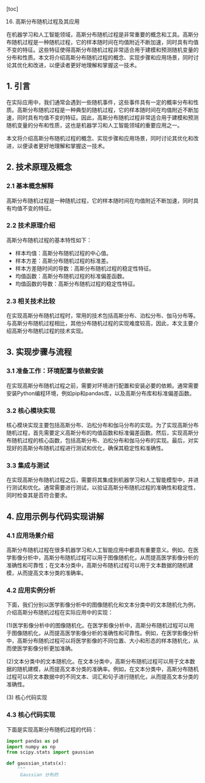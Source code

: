 
[toc]                    
                
                
16. 高斯分布随机过程及其应用

在机器学习和人工智能领域，高斯分布随机过程是非常重要的概念和工具。高斯分布随机过程是一种随机过程，它的样本随时间在均值附近不断加速，同时具有均值不变的特征。这些特征使得高斯分布随机过程非常适合用于建模和预测随机变量的分布和性质。本文将介绍高斯分布随机过程的概念、实现步骤和应用场景，同时讨论其优化和改进，以便读者更好地理解和掌握这一技术。

## 1. 引言

在实际应用中，我们通常会遇到一些随机事件，这些事件具有一定的概率分布和性质。高斯分布随机过程是一种典型的随机过程，它的样本随时间在均值附近不断加速，同时具有均值不变的特征。因此，高斯分布随机过程非常适合用于建模和预测随机变量的分布和性质，这也是机器学习和人工智能领域的重要应用之一。

本文将介绍高斯分布随机过程的概念、实现步骤和应用场景，同时讨论其优化和改进，以便读者更好地理解和掌握这一技术。

## 2. 技术原理及概念

### 2.1 基本概念解释

高斯分布随机过程是一种随机过程，它的样本随时间在均值附近不断加速，同时具有均值不变的特征。

### 2.2 技术原理介绍

高斯分布随机过程的基本特性如下：

- 样本均值：高斯分布随机过程的中心值。
- 样本方差：高斯分布随机过程的标准差。
- 样本方差随时间的导数：高斯分布随机过程的稳定性特征。
- 均值函数：高斯分布随机过程的标准偏差函数。
- 均值函数的导数：高斯分布随机过程的稳定性特征。

### 2.3 相关技术比较

在实现高斯分布随机过程时，常用的技术包括高斯分布、泊松分布、伽马分布等。与高斯分布随机过程相比，其他分布随机过程的实现难度较高，因此，本文主要介绍高斯分布随机过程的技术实现。

## 3. 实现步骤与流程

### 3.1 准备工作：环境配置与依赖安装

在实现高斯分布随机过程之前，需要对环境进行配置和安装必要的依赖。通常需要安装Python编程环境，例如pip和pandas库，以及高斯分布库和标准偏差函数。

### 3.2 核心模块实现

核心模块实现主要包括高斯分布、泊松分布和伽马分布的实现。为了实现高斯分布随机过程，首先需要定义高斯分布的均值函数和标准偏差函数。然后，实现高斯分布随机过程的核心函数，包括高斯分布、泊松分布和伽马分布的实现。最后，对实现好的高斯分布随机过程进行测试和优化，确保其稳定性和准确性。

### 3.3 集成与测试

在实现高斯分布随机过程之后，需要将其集成到机器学习和人工智能模型中，并进行测试和优化。通常需要进行测试，以验证高斯分布随机过程的准确性和稳定性，同时检查其是否符合要求。

## 4. 应用示例与代码实现讲解

### 4.1 应用场景介绍

高斯分布随机过程在很多机器学习和人工智能应用中都具有重要意义。例如，在医学影像分析中，高斯分布随机过程可以用于图像随机化，从而提高医学影像分析的准确性和可靠性；在文本分类中，高斯分布随机过程可以用于文本数据的随机建模，从而提高文本分类的准确率。

### 4.2 应用实例分析

下面，我们分别以医学影像分析中的图像随机化和文本分类中的文本随机化为例，介绍高斯分布随机过程在实际应用中的实现：

(1)医学影像分析中的图像随机化。在医学影像分析中，高斯分布随机过程可以用于图像随机化，从而提高医学影像分析的准确性和可靠性。例如，在医学影像分析中，高斯分布随机过程可以将医学影像的不同位置、大小和形态的样本随机化，从而使医学影像分析更加准确。

(2)文本分类中的文本随机化。在文本分类中，高斯分布随机过程可以用于文本数据的随机建模，从而提高文本分类的准确率。例如，在文本分类中，高斯分布随机过程可以将文本数据中的不同文本、词汇和句子进行随机化，从而提高文本分类的准确性。

(3) 核心代码实现

### 4.3 核心代码实现

下面是实现高斯分布随机过程的代码：

```python
import pandas as pd
import numpy as np
from scipy.stats import gaussian

def gaussian_stats(x):
    """
     Gaussian 分布的

